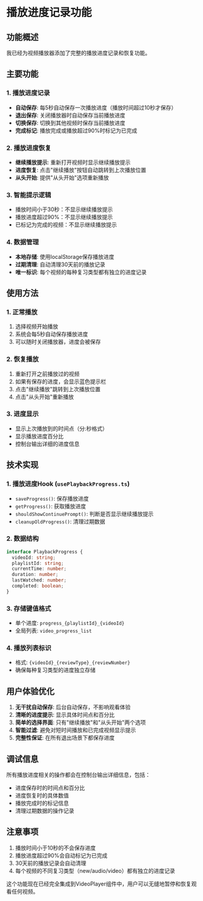 # 播放进度记录功能

## 功能概述

我已经为视频播放器添加了完整的播放进度记录和恢复功能。

## 主要功能

### 1. 播放进度记录
- **自动保存**: 每5秒自动保存一次播放进度（播放时间超过10秒才保存）
- **退出保存**: 关闭播放器时自动保存当前播放进度
- **切换保存**: 切换到其他视频时保存当前播放进度
- **完成标记**: 播放完成或播放超过90%时标记为已完成

### 2. 播放进度恢复
- **继续播放提示**: 重新打开视频时显示继续播放提示
- **进度恢复**: 点击"继续播放"按钮自动跳转到上次播放位置
- **从头开始**: 提供"从头开始"选项重新播放

### 3. 智能提示逻辑
- 播放时间小于30秒：不显示继续播放提示
- 播放进度超过90%：不显示继续播放提示
- 已标记为完成的视频：不显示继续播放提示

### 4. 数据管理
- **本地存储**: 使用localStorage保存播放进度
- **过期清理**: 自动清理30天前的播放记录
- **唯一标识**: 每个视频的每种复习类型都有独立的进度记录

## 使用方法

### 1. 正常播放
1. 选择视频开始播放
2. 系统会每5秒自动保存播放进度
3. 可以随时关闭播放器，进度会被保存

### 2. 恢复播放
1. 重新打开之前播放过的视频
2. 如果有保存的进度，会显示蓝色提示栏
3. 点击"继续播放"跳转到上次播放位置
4. 点击"从头开始"重新播放

### 3. 进度显示
- 显示上次播放到的时间点（分:秒格式）
- 显示播放进度百分比
- 控制台输出详细的进度信息

## 技术实现

### 1. 播放进度Hook (`usePlaybackProgress.ts`)
- `saveProgress()`: 保存播放进度
- `getProgress()`: 获取播放进度
- `shouldShowContinuePrompt()`: 判断是否显示继续播放提示
- `cleanupOldProgress()`: 清理过期数据

### 2. 数据结构
```typescript
interface PlaybackProgress {
  videoId: string;
  playlistId: string;
  currentTime: number;
  duration: number;
  lastWatched: number;
  completed: boolean;
}
```

### 3. 存储键值格式
- 单个进度: `progress_{playlistId}_{videoId}`
- 全局列表: `video_progress_list`

### 4. 播放列表标识
- 格式: `{videoId}_{reviewType}_{reviewNumber}`
- 确保每种复习类型的进度独立存储

## 用户体验优化

1. **无干扰自动保存**: 后台自动保存，不影响观看体验
2. **清晰的进度提示**: 显示具体时间点和百分比
3. **简单的选择界面**: 只有"继续播放"和"从头开始"两个选项
4. **智能过滤**: 避免对短时间播放和已完成视频显示提示
5. **完整性保证**: 在所有退出场景下都保存进度

## 调试信息

所有播放进度相关的操作都会在控制台输出详细信息，包括：
- 进度保存时的时间点和百分比
- 进度恢复时的具体数值
- 播放完成时的标记信息
- 清理过期数据的操作记录

## 注意事项

1. 播放时间小于10秒的不会保存进度
2. 播放进度超过90%会自动标记为已完成
3. 30天前的播放记录会自动清理
4. 每个视频的不同复习类型（new/audio/video）都有独立的进度记录

这个功能现在已经完全集成到VideoPlayer组件中，用户可以无缝地暂停和恢复观看任何视频。
